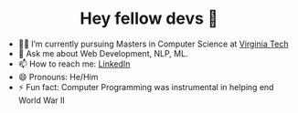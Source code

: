 <h1 align="center">Hey fellow devs 🖖</h1>

- 👨‍🎓 I’m currently pursuing Masters in Computer Science at <a href="https://www.vt.edu/" target="_blank" rel="noopener noreferrer">Virginia Tech</a>
- 💬 Ask me about Web Development, NLP, ML.
- 📫 How to reach me: <a href="https://www.linkedin.com/in/jobzzkj/" target="_blank" rel="noopener noreferrer">LinkedIn</a>
- 😄 Pronouns: He/Him
- ⚡ Fun fact: Computer Programming was instrumental in helping end World War II
